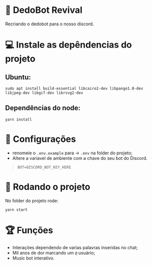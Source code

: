 # 🤖 DedoBot Revival
Recriando o dedobot para o nosso discord.

# 💻 Instale as depêndencias do projeto
## Ubuntu:
```
sudo apt install build-essential libcairo2-dev libpango1.0-dev libjpeg-dev libgif-dev librsvg2-dev
```
## Dependências do node:
```
yarn install
```
# 🔧 Configurações
- renomeie o `.env.example` para -> `.env` na folder do projeto;
- Altere a variavel de ambiente com a chave do seu bot do Discord. 
> `BOT=DISCORD_BOT_KEY_HERE`
# 🚀 Rodando o projeto
No folder do projeto rode:
```
yarn start
```
# 🏆 Funções
- Interações dependendo de varias palavras inseridas no chat;
- Mil anos de dor marcando um `@` usuário;
- Music bot interativo.